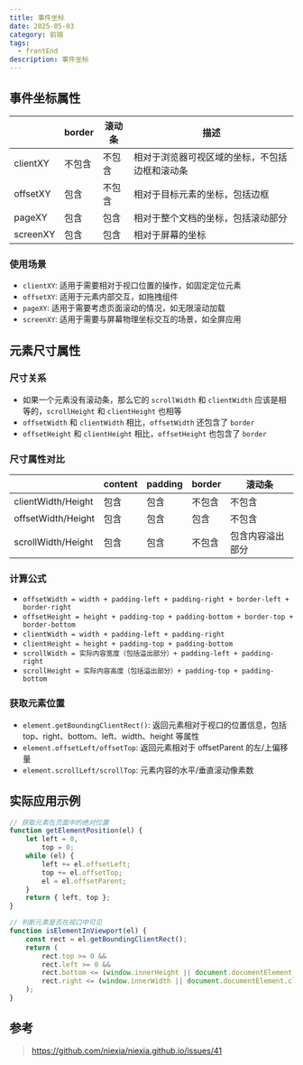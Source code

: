 ```yaml
---
title: 事件坐标
date: 2025-05-03
category: 前端
tags:
  - frontEnd
description: 事件坐标
---
```


## 事件坐标属性

|          | border | 滚动条 | 描述                                           |
| -------- | ------ | ------ | ---------------------------------------------- |
| clientXY | 不包含 | 不包含 | 相对于浏览器可视区域的坐标，不包括边框和滚动条 |
| offsetXY | 包含   | 不包含 | 相对于目标元素的坐标，包括边框                 |
| pageXY   | 包含   | 包含   | 相对于整个文档的坐标，包括滚动部分             |
| screenXY | 包含   | 包含   | 相对于屏幕的坐标                               |

### 使用场景

- `clientXY`: 适用于需要相对于视口位置的操作，如固定定位元素
- `offsetXY`: 适用于元素内部交互，如拖拽组件
- `pageXY`: 适用于需要考虑页面滚动的情况，如无限滚动加载
- `screenXY`: 适用于需要与屏幕物理坐标交互的场景，如全屏应用

## 元素尺寸属性

### 尺寸关系

- 如果一个元素没有滚动条，那么它的 `scrollWidth` 和 `clientWidth` 应该是相等的，`scrollHeight` 和 `clientHeight` 也相等
- `offsetWidth` 和 `clientWidth` 相比，`offsetWidth` 还包含了 `border`
- `offsetHeight` 和 `clientHeight` 相比，`offsetHeight` 也包含了 `border`

### 尺寸属性对比

|                    | content | padding | border | 滚动条           |
| ------------------ | ------- | ------- | ------ | ---------------- |
| clientWidth/Height | 包含    | 包含    | 不包含 | 不包含           |
| offsetWidth/Height | 包含    | 包含    | 包含   | 不包含           |
| scrollWidth/Height | 包含    | 包含    | 不包含 | 包含内容溢出部分 |

### 计算公式

- `offsetWidth = width + padding-left + padding-right + border-left + border-right`
- `offsetHeight = height + padding-top + padding-bottom + border-top + border-bottom`
- `clientWidth = width + padding-left + padding-right`
- `clientHeight = height + padding-top + padding-bottom`
- `scrollWidth = 实际内容宽度（包括溢出部分）+ padding-left + padding-right`
- `scrollHeight = 实际内容高度（包括溢出部分）+ padding-top + padding-bottom`

### 获取元素位置

- `element.getBoundingClientRect()`: 返回元素相对于视口的位置信息，包括 top、right、bottom、left、width、height 等属性
- `element.offsetLeft/offsetTop`: 返回元素相对于 offsetParent 的左/上偏移量
- `element.scrollLeft/scrollTop`: 元素内容的水平/垂直滚动像素数

## 实际应用示例

```javascript
// 获取元素在页面中的绝对位置
function getElementPosition(el) {
	let left = 0,
		top = 0;
	while (el) {
		left += el.offsetLeft;
		top += el.offsetTop;
		el = el.offsetParent;
	}
	return { left, top };
}

// 判断元素是否在视口中可见
function isElementInViewport(el) {
	const rect = el.getBoundingClientRect();
	return (
		rect.top >= 0 &&
		rect.left >= 0 &&
		rect.bottom <= (window.innerHeight || document.documentElement.clientHeight) &&
		rect.right <= (window.innerWidth || document.documentElement.clientWidth)
	);
}
```

## 参考

> https://github.com/niexia/niexia.github.io/issues/41

